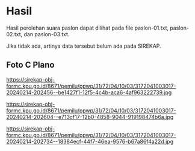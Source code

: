# Hasil

Hasil perolehan suara paslon dapat dilihat pada file paslon-01.txt, paslon-02.txt, dan paslon-03.txt.

Jika tidak ada, artinya data tersebut belum ada pada SIREKAP.

## Foto C Plano

https://sirekap-obj-formc.kpu.go.id/8671/pemilu/ppwp/31/72/04/10/03/3172041003017-20240214-202456--be1427f1-12f5-4c4b-aca6-4af963222739.jpg

https://sirekap-obj-formc.kpu.go.id/8671/pemilu/ppwp/31/72/04/10/03/3172041003017-20240214-202604--e713cf17-12b0-4858-9044-919198474b6a.jpg

https://sirekap-obj-formc.kpu.go.id/8671/pemilu/ppwp/31/72/04/10/03/3172041003017-20240214-202734--18384ecf-44f7-46ea-9576-b67a86f4a22d.jpg
